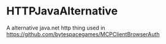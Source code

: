# HTTPJavaAlternative
A alternative java.net http thing
used in https://github.com/bytespacegames/MCPClientBrowserAuth
